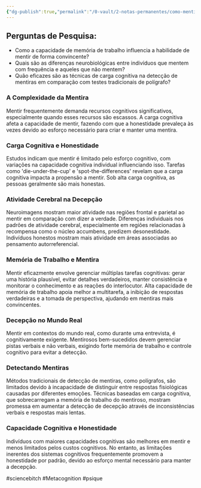 ```yaml
---
{"dg-publish":true,"permalink":"/0-vault/2-notas-permanentes/como-mentir-bem-zt/","dgHomeLink":true,"dgShowLocalGraph":true,"dgShowFileTree":true,"dgEnableSearch":true}
---
```


## Perguntas de Pesquisa:
- Como a capacidade de memória de trabalho influencia a habilidade de mentir de forma convincente?
- Quais são as diferenças neurobiológicas entre indivíduos que mentem com frequência e aqueles que não mentem?
- Quão eficazes são as técnicas de carga cognitiva na detecção de mentiras em comparação com testes tradicionais de polígrafo?

### A Complexidade da Mentira
Mentir frequentemente demanda recursos cognitivos significativos, especialmente quando esses recursos são escassos. A carga cognitiva afeta a capacidade de mentir, fazendo com que a honestidade prevaleça às vezes devido ao esforço necessário para criar e manter uma mentira.

### Carga Cognitiva e Honestidade
Estudos indicam que mentir é limitado pelo esforço cognitivo, com variações na capacidade cognitiva individual influenciando isso. Tarefas como 'die-under-the-cup' e 'spot-the-differences' revelam que a carga cognitiva impacta a propensão a mentir. Sob alta carga cognitiva, as pessoas geralmente são mais honestas.

### Atividade Cerebral na Decepção
Neuroimagens mostram maior atividade nas regiões frontal e parietal ao mentir em comparação com dizer a verdade. Diferenças individuais nos padrões de atividade cerebral, especialmente em regiões relacionadas à recompensa como o núcleo accumbens, predizem desonestidade. Indivíduos honestos mostram mais atividade em áreas associadas ao pensamento autorreferencial.

### Memória de Trabalho e Mentira
Mentir eficazmente envolve gerenciar múltiplas tarefas cognitivas: gerar uma história plausível, evitar detalhes verdadeiros, manter consistência e monitorar o conhecimento e as reações do interlocutor. Alta capacidade de memória de trabalho apoia melhor a multitarefa, a inibição de respostas verdadeiras e a tomada de perspectiva, ajudando em mentiras mais convincentes.

### Decepção no Mundo Real
Mentir em contextos do mundo real, como durante uma entrevista, é cognitivamente exigente. Mentirosos bem-sucedidos devem gerenciar pistas verbais e não verbais, exigindo forte memória de trabalho e controle cognitivo para evitar a detecção.

### Detectando Mentiras
Métodos tradicionais de detecção de mentiras, como polígrafos, são limitados devido à incapacidade de distinguir entre respostas fisiológicas causadas por diferentes emoções. Técnicas baseadas em carga cognitiva, que sobrecarregam a memória de trabalho do mentiroso, mostram promessa em aumentar a detecção de decepção através de inconsistências verbais e respostas mais lentas.

### Capacidade Cognitiva e Honestidade
Indivíduos com maiores capacidades cognitivas são melhores em mentir e menos limitados pelos custos cognitivos. No entanto, as limitações inerentes dos sistemas cognitivos frequentemente promovem a honestidade por padrão, devido ao esforço mental necessário para manter a decepção.

#sciencebitch #Metacognition #psique